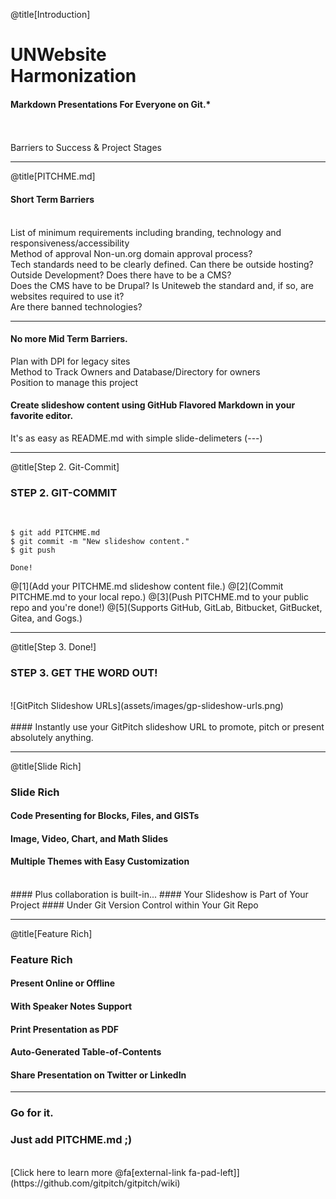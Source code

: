 @title[Introduction]

# UN<span class="gold">Website<br>Harmonization</span>

#### Markdown Presentations For Everyone on Git.*
<br>
<br>
<span class="byline">Barriers to Success & Project Stages </span>

---

@title[PITCHME.md]

#### Short Term Barriers 
<br>
List of minimum requirements including branding, technology and responsiveness/accessibility 
<br>
Method of approval Non-un.org domain approval process? 
<br>
Tech standards need to be clearly defined. Can there be outside hosting?
<br>
Outside Development? Does there have to be a CMS?
<br>
Does the CMS have to be Drupal? Is Uniteweb the standard and, if so, are websites required to use it? 
<br>
Are there banned technologies?

---

#### No more <span class="gray">Mid Term Barriers</span>.
Plan with DPI for legacy sites
<br>
Method to Track Owners and Database/Directory for owners
<br>
Position to manage this project

#### Create slideshow content using GitHub Flavored Markdown in your favorite editor.

<span class="aside">It's as easy as README.md with simple slide-delimeters (---)</span>

---

@title[Step 2. Git-Commit]

### <span class="gold">STEP 2. GIT-COMMIT</span>
<br>

```shell
$ git add PITCHME.md
$ git commit -m "New slideshow content."
$ git push

Done!
```

@[1](Add your PITCHME.md slideshow content file.)
@[2](Commit PITCHME.md to your local repo.)
@[3](Push PITCHME.md to your public repo and you're done!)
@[5](Supports GitHub, GitLab, Bitbucket, GitBucket, Gitea, and Gogs.)

---

@title[Step 3. Done!]

### <span class="gold">STEP 3. GET THE WORD OUT!</span>
<br>
![GitPitch Slideshow URLs](assets/images/gp-slideshow-urls.png)
<br>
<br>
#### Instantly use your GitPitch slideshow URL to promote, pitch or present absolutely anything.

---

@title[Slide Rich]

### <span class="gold">Slide Rich</span>

#### Code Presenting for Blocks, Files, and GISTs
#### Image, Video, Chart, and Math Slides
#### Multiple Themes with Easy Customization
<br>
#### <span class="gold">Plus collaboration is built-in...</span>
#### Your Slideshow is Part of Your Project
#### Under Git Version Control within Your Git Repo

---

@title[Feature Rich]

### <span class="gold">Feature Rich</span>

#### Present Online or Offline
#### With Speaker Notes Support
#### Print Presentation as PDF
#### Auto-Generated Table-of-Contents
#### Share Presentation on Twitter or LinkedIn

---

### Go for it.
### Just add <span class="gold">PITCHME.md</span> ;)
<br>
[Click here to learn more @fa[external-link fa-pad-left]](https://github.com/gitpitch/gitpitch/wiki)
